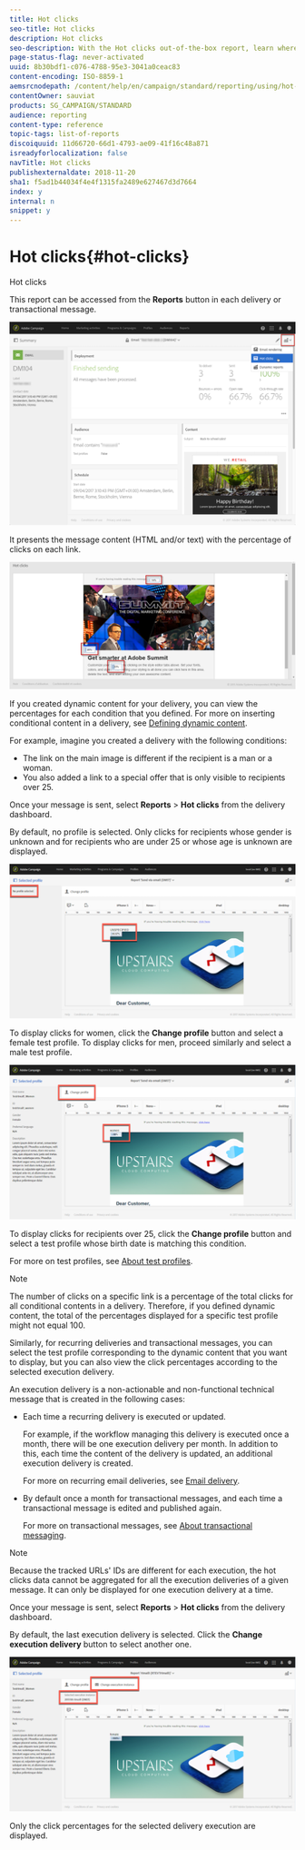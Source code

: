 ```yaml
---
title: Hot clicks
seo-title: Hot clicks
description: Hot clicks
seo-description: With the Hot clicks out-of-the-box report, learn where your customer clicked on your delivery.
page-status-flag: never-activated
uuid: 8b30bdf1-c076-4788-95e3-3041a0ceac83
content-encoding: ISO-8859-1
aemsrcnodepath: /content/help/en/campaign/standard/reporting/using/hot-clicks
contentOwner: sauviat
products: SG_CAMPAIGN/STANDARD
audience: reporting
content-type: reference
topic-tags: list-of-reports
discoiquuid: 11d66720-66d1-4793-ae09-41f16c48a871
isreadyforlocalization: false
navTitle: Hot clicks
publishexternaldate: 2018-11-20
sha1: f5ad1b44034f4e4f1315fa2489e627467d3d7664
index: y
internal: n
snippet: y
---
```


# Hot clicks{#hot-clicks}

Hot clicks

This report can be accessed from the **Reports** button in each delivery or transactional message.

![](assets/delivery_reports_hot-clicks_4.png)

It presents the message content (HTML and/or text) with the percentage of clicks on each link.

![](assets/delivery_reports_10.png)

If you created dynamic content for your delivery, you can view the percentages for each condition that you defined. For more on inserting conditional content in a delivery, see [Defining dynamic content](../../designing/using/defining-dynamic-content-in-a-landing-page.md).

For example, imagine you created a delivery with the following conditions:

* The link on the main image is different if the recipient is a man or a woman.
* You also added a link to a special offer that is only visible to recipients over 25.

Once your message is sent, select **Reports** > **Hot clicks** from the delivery dashboard.

By default, no profile is selected. Only clicks for recipients whose gender is unknown and for recipients who are under 25 or whose age is unknown are displayed.

![](assets/delivery_reports_hot-clicks_1.png)

To display clicks for women, click the **Change profile** button and select a female test profile. To display clicks for men, proceed similarly and select a male test profile.

![](assets/delivery_reports_hot-clicks_2.png)

To display clicks for recipients over 25, click the **Change profile** button and select a test profile whose birth date is matching this condition.

For more on test profiles, see [About test profiles](../../sending/using/managing-test-profiles-and-sending-proofs.md#about-test-profiles).

>[!NOTE]
>
>The number of clicks on a specific link is a percentage of the total clicks for all conditional contents in a delivery. Therefore, if you defined dynamic content, the total of the percentages displayed for a specific test profile might not equal 100.

Similarly, for recurring deliveries and transactional messages, you can select the test profile corresponding to the dynamic content that you want to display, but you can also view the click percentages according to the selected execution delivery.

An execution delivery is a non-actionable and non-functional technical message that is created in the following cases:

* Each time a recurring delivery is executed or updated.

  For example, if the workflow managing this delivery is executed once a month, there will be one execution delivery per month. In addition to this, each time the content of the delivery is updated, an additional execution delivery is created.

  For more on recurring email deliveries, see [Email delivery](../../automating/using/email-delivery.md).

* By default once a month for transactional messages, and each time a transactional message is edited and published again.

  For more on transactional messages, see [About transactional messaging](../../channels/using/about-transactional-messaging.md).

>[!NOTE]
>
>Because the tracked URLs' IDs are different for each execution, the hot clicks data cannot be aggregated for all the execution deliveries of a given message. It can only be displayed for one execution delivery at a time.

Once your message is sent, select **Reports** > **Hot clicks** from the delivery dashboard.

By default, the last execution delivery is selected. Click the **Change execution delivery** button to select another one.

![](assets/delivery_reports_hot-clicks_3.png)

Only the click percentages for the selected delivery execution are displayed.
